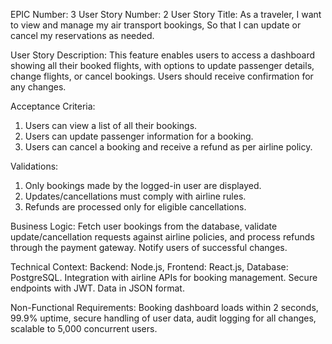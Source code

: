 EPIC Number: 3
User Story Number: 2
User Story Title: As a traveler, I want to view and manage my air transport bookings, So that I can update or cancel my reservations as needed.

User Story Description: This feature enables users to access a dashboard showing all their booked flights, with options to update passenger details, change flights, or cancel bookings. Users should receive confirmation for any changes.

Acceptance Criteria:
1. Users can view a list of all their bookings.
2. Users can update passenger information for a booking.
3. Users can cancel a booking and receive a refund as per airline policy.

Validations:
1. Only bookings made by the logged-in user are displayed.
2. Updates/cancellations must comply with airline rules.
3. Refunds are processed only for eligible cancellations.

Business Logic: Fetch user bookings from the database, validate update/cancellation requests against airline policies, and process refunds through the payment gateway. Notify users of successful changes.

Technical Context: Backend: Node.js, Frontend: React.js, Database: PostgreSQL. Integration with airline APIs for booking management. Secure endpoints with JWT. Data in JSON format.

Non-Functional Requirements: Booking dashboard loads within 2 seconds, 99.9% uptime, secure handling of user data, audit logging for all changes, scalable to 5,000 concurrent users.